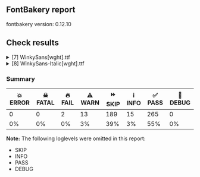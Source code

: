 ## FontBakery report

fontbakery version: 0.12.10





## Check results



<details><summary>[7] WinkySans[wght].ttf</summary>
<div>
<details>
    <summary>🔥 <b>FAIL</b> Ensure dotted circle glyph is present and can attach marks. <a href="https://fontbakery.readthedocs.io/en/stable/fontbakery/checks/shaping.html#"></a></summary>
    <div>







* 🔥 **FAIL** <p>The following glyphs could not be attached to the dotted circle glyph:</p>
<pre><code>- uni0328
</code></pre>
 [code: unattached-dotted-circle-marks]



</div>
</details>

<details>
    <summary>⚠️ <b>WARN</b> Detect any interpolation issues in the font. <a href="https://fontbakery.readthedocs.io/en/stable/fontbakery/checks/universal.html#"></a></summary>
    <div>







* ⚠️ **WARN** <p>Interpolation issues were found in the font:</p>
<pre><code>- Contour 0 point 71 in glyph 'k' has a kink between location wght=300 and location wght=900

- Contour 1 point 18 in glyph 'ampersand' has a kink between location wght=300 and location wght=900

- Contour 0 point 26 in glyph 'numbersign' has a kink between location wght=300 and location wght=900

- Contour 0 point 20 in glyph 'a.salt' has a kink between location wght=300 and location wght=900

- Contour 1 point 26 in glyph 'eth' has a kink between location wght=300 and location wght=900

- Contour 0 point 20 in glyph 'six' has a kink between location wght=300 and location wght=900

- Contour 0 point 67 in glyph 'three' has a kink between location wght=300 and location wght=900

- Contour 0 point 61 in glyph 'g.salt' has a kink between location wght=300 and location wght=900
</code></pre>
 [code: interpolation-issues]



</div>
</details>

<details>
    <summary>⚠️ <b>WARN</b> Validate size, and resolution of article images, and ensure article page has minimum length and includes visual assets. <a href="https://fontbakery.readthedocs.io/en/stable/fontbakery/checks/googlefonts.article.html#"></a></summary>
    <div>







* ⚠️ **WARN** <p>Family metadata at fonts/variable does not have an article.</p>
 [code: lacks-article]



</div>
</details>

<details>
    <summary>⚠️ <b>WARN</b> Check for codepoints not covered by METADATA subsets. <a href="https://fontbakery.readthedocs.io/en/stable/fontbakery/checks/googlefonts.subsets.html#"></a></summary>
    <div>







* ⚠️ **WARN** <p>The following codepoints supported by the font are not covered by
any subsets defined in the font's metadata file, and will never
be served. You can solve this by either manually adding additional
subset declarations to METADATA.pb, or by editing the glyphset
definitions.</p>
<ul>
<li>U+02D8 BREVE: try adding one of: canadian-aboriginal, yi</li>
<li>U+02D9 DOT ABOVE: try adding one of: canadian-aboriginal, yi</li>
<li>U+02DB OGONEK: try adding one of: canadian-aboriginal, yi</li>
<li>U+0302 COMBINING CIRCUMFLEX ACCENT: try adding one of: cherokee, tifinagh, math, coptic</li>
<li>U+0306 COMBINING BREVE: try adding one of: old-permic, tifinagh</li>
<li>U+0307 COMBINING DOT ABOVE: try adding one of: hebrew, tifinagh, todhri, old-permic, malayalam, syriac, tai-le, canadian-aboriginal, duployan, math, coptic</li>
<li>U+030A COMBINING RING ABOVE: try adding one of: duployan, syriac</li>
<li>U+030B COMBINING DOUBLE ACUTE ACCENT: try adding one of: cherokee, osage</li>
<li>U+030C COMBINING CARON: try adding one of: cherokee, tai-le</li>
<li>U+0312 COMBINING TURNED COMMA ABOVE: try adding math</li>
<li>U+0326 COMBINING COMMA BELOW: try adding math</li>
<li>U+0327 COMBINING CEDILLA: try adding math</li>
<li>U+0328 COMBINING OGONEK: not included in any glyphset definition</li>
<li>U+0E3F THAI CURRENCY SYMBOL BAHT: try adding thai</li>
<li>U+1EBC LATIN CAPITAL LETTER E WITH TILDE: try adding vietnamese</li>
<li>U+1EBD LATIN SMALL LETTER E WITH TILDE: try adding vietnamese</li>
<li>U+2000 EN QUAD: try adding symbols2</li>
<li>U+2001 EM QUAD: try adding symbols2</li>
<li>U+2003 EM SPACE: try adding nushu</li>
<li>U+2004 THREE-PER-EM SPACE: try adding symbols2</li>
<li>U+2005 FOUR-PER-EM SPACE: try adding symbols2</li>
<li>U+2006 SIX-PER-EM SPACE: try adding symbols2</li>
<li>U+2007 FIGURE SPACE: try adding symbols2</li>
<li>U+2008 PUNCTUATION SPACE: try adding symbols2</li>
<li>U+200A HAIR SPACE: try adding symbols2</li>
<li>U+200C ZERO WIDTH NON-JOINER: try adding one of: lepcha, newa, thai, pahawh-hmong, kaithi, tai-viet, dogra, tirhuta, devanagari, balinese, gujarati, syriac, tagalog, mahajani, lao, nko, kayah-li, syloti-nagri, khojki, kannada, sharada, chakma, warang-citi, javanese, limbu, masaram-gondi, meetei-mayek, sinhala, khmer, telugu, duployan, phags-pa, myanmar, new-tai-lue, hebrew, grantha, hanunoo, modi, saurashtra, sogdian, gunjala-gondi, siddham, mongolian, oriya, buhid, psalter-pahlavi, tagbanwa, khudawadi, takri, tai-tham, yi, rejang, batak, thaana, brahmi, mandaic, tibetan, hanifi-rohingya, hatran, tifinagh, avestan, arabic, buginese, cham, tamil, sundanese, zanabazar-square, malayalam, manichaean, bhaiksuki, tai-le, bengali, gurmukhi, kharoshthi</li>
<li>U+200D ZERO WIDTH JOINER: try adding one of: lepcha, newa, thai, pahawh-hmong, kaithi, tai-viet, dogra, tirhuta, devanagari, balinese, gujarati, syriac, tagalog, mahajani, lao, nko, kayah-li, syloti-nagri, khojki, kannada, sharada, chakma, old-hungarian, warang-citi, javanese, limbu, masaram-gondi, meetei-mayek, sinhala, khmer, telugu, duployan, phags-pa, myanmar, new-tai-lue, hebrew, grantha, hanunoo, modi, saurashtra, sogdian, gunjala-gondi, siddham, mongolian, oriya, buhid, psalter-pahlavi, tagbanwa, khudawadi, takri, tai-tham, yi, rejang, batak, thaana, brahmi, mandaic, tibetan, hanifi-rohingya, tifinagh, avestan, arabic, buginese, cham, tamil, sundanese, zanabazar-square, malayalam, manichaean, bhaiksuki, tai-le, bengali, gurmukhi, kharoshthi</li>
<li>U+200E LEFT-TO-RIGHT MARK: try adding one of: hebrew, arabic, syriac, phags-pa, nko, thaana</li>
<li>U+200F RIGHT-TO-LEFT MARK: try adding one of: hebrew, syriac, phags-pa, nko, thaana</li>
<li>U+2021 DOUBLE DAGGER: try adding adlam</li>
<li>U+202F NARROW NO-BREAK SPACE: try adding one of: mongolian, phags-pa, yi</li>
<li>U+2030 PER MILLE SIGN: try adding adlam</li>
<li>U+205F MEDIUM MATHEMATICAL SPACE: try adding math</li>
<li>U+2248 ALMOST EQUAL TO: try adding math</li>
<li>U+2260 NOT EQUAL TO: try adding math</li>
<li>U+2264 LESS-THAN OR EQUAL TO: try adding math</li>
<li>U+2265 GREATER-THAN OR EQUAL TO: try adding math</li>
<li>U+25CC DOTTED CIRCLE: try adding one of: tai-viet, balinese, wancho, adlam, nko, syloti-nagri, khojki, armenian, ahom, miao, myanmar, hebrew, hanunoo, siddham, tai-tham, rejang, thaana, tibetan, tifinagh, hanifi-rohingya, malayalam, manichaean, tai-le, bengali, gurmukhi, lepcha, newa, thai, pahawh-hmong, mende-kikakui, tirhuta, syriac, tagalog, old-permic, kayah-li, sharada, warang-citi, javanese, masaram-gondi, canadian-aboriginal, symbols, psalter-pahlavi, tagbanwa, takri, batak, devanagari, gujarati, kannada, chakma, limbu, telugu, duployan, phags-pa, new-tai-lue, grantha, saurashtra, gunjala-gondi, music, oriya, khudawadi, marchen, brahmi, mandaic, cham, tamil, zanabazar-square, bhaiksuki, osage, kharoshthi, kaithi, dogra, caucasian-albanian, mahajani, lao, meetei-mayek, sinhala, bassa-vah, khmer, modi, sogdian, mongolian, buhid, yi, elbasan, buginese, soyombo, sundanese, math, coptic</li>
<li>U+3000 IDEOGRAPHIC SPACE: try adding one of: nushu, chinese-simplified, japanese, chinese-hongkong, phags-pa, chinese-traditional, yi</li>
</ul>
<p>Or you can add the above codepoints to one of the subsets supported by the font: <code>latin</code>, <code>latin-ext</code></p>
 [code: unreachable-subsetting]



</div>
</details>

<details>
    <summary>⚠️ <b>WARN</b> Ensure soft_dotted characters lose their dot when combined with marks that replace the dot. <a href="https://fontbakery.readthedocs.io/en/stable/fontbakery/checks/shaping.html#"></a></summary>
    <div>







* ⚠️ **WARN** <p>The dot of soft dotted characters used in orthographies <em>must</em> disappear in the following strings: i̊ i̋ į̀ į́ į̂ į̃ į̄ į̌</p>
<p>The dot of soft dotted characters <em>should</em> disappear in other cases, for example: ĭ i̇ ǐ i̒ ĭ̦ i̦̇ i̦̊ i̦̋ ǐ̦ i̦̒ ĭ̧ i̧̇ i̧̊ i̧̋ ǐ̧ i̧̒ į̆ į̇ į̈ į̊</p>
<p>Your font fully covers the following languages that require the soft-dotted feature: Dutch (Latn, 31,709,104 speakers), Lithuanian (Latn, 2,357,094 speakers).</p>
<p>Your font does <em>not</em> cover the following languages that require the soft-dotted feature: Yala (Latn, 200,000 speakers), Vute (Latn, 21,000 speakers), Basaa (Latn, 332,940 speakers), Ebira (Latn, 2,200,000 speakers), Sar (Latn, 500,000 speakers), Gulay (Latn, 250,478 speakers), Bafut (Latn, 158,146 speakers), Ekpeye (Latn, 226,000 speakers), Lugbara (Latn, 2,200,000 speakers), Igbo (Latn, 27,823,640 speakers), Southern Kisi (Latn, 360,000 speakers), Mango (Latn, 77,000 speakers), Cicipu (Latn, 44,000 speakers), Ma’di (Latn, 584,000 speakers), Kaska (Latn, 125 speakers), Teke-Ebo (Latn, 260,000 speakers), Ejagham (Latn, 120,000 speakers), Nateni (Latn, 100,000 speakers), Kom (Latn, 360,685 speakers), Mundani (Latn, 34,000 speakers), Ukrainian (Cyrl, 29,273,587 speakers), Avokaya (Latn, 100,000 speakers), Han (Latn, 6 speakers), Makaa (Latn, 221,000 speakers), Heiltsuk (Latn, 300 speakers), South Central Banda (Latn, 244,000 speakers), Dan (Latn, 1,099,244 speakers), Ngbaka (Latn, 1,020,000 speakers), Ijo, Southeast (Latn, 2,471,000 speakers), Navajo (Latn, 166,319 speakers), Belarusian (Cyrl, 10,064,517 speakers), Kpelle, Guinea (Latn, 622,000 speakers), Zapotec (Latn, 490,000 speakers), Bete-Bendi (Latn, 100,000 speakers), Aghem (Latn, 38,843 speakers), Fur (Latn, 1,230,163 speakers), Koonzime (Latn, 40,000 speakers), Nzakara (Latn, 50,000 speakers), Mfumte (Latn, 79,000 speakers), Dii (Latn, 71,000 speakers).</p>
 [code: soft-dotted]



</div>
</details>

<details>
    <summary>⚠️ <b>WARN</b> Ensure variable fonts include an avar table. <a href="https://fontbakery.readthedocs.io/en/stable/fontbakery/checks/googlefonts.varfont.html#"></a></summary>
    <div>







* ⚠️ **WARN** <p>This variable font does not have an avar table.</p>
 [code: missing-avar]



</div>
</details>

<details>
    <summary>⚠️ <b>WARN</b> Ensure fonts have ScriptLangTags declared on the 'meta' table. <a href="https://fontbakery.readthedocs.io/en/stable/fontbakery/checks/googlefonts.meta.html#"></a></summary>
    <div>







* ⚠️ **WARN** <p>This font file does not have a 'meta' table.</p>
 [code: lacks-meta-table]



</div>
</details>
</div>
</details>

<details><summary>[8] WinkySans-Italic[wght].ttf</summary>
<div>
<details>
    <summary>🔥 <b>FAIL</b> Ensure dotted circle glyph is present and can attach marks. <a href="https://fontbakery.readthedocs.io/en/stable/fontbakery/checks/shaping.html#"></a></summary>
    <div>







* 🔥 **FAIL** <p>The following glyphs could not be attached to the dotted circle glyph:</p>
<pre><code>- uni0328
</code></pre>
 [code: unattached-dotted-circle-marks]



</div>
</details>

<details>
    <summary>⚠️ <b>WARN</b> Detect any interpolation issues in the font. <a href="https://fontbakery.readthedocs.io/en/stable/fontbakery/checks/universal.html#"></a></summary>
    <div>







* ⚠️ **WARN** <p>Interpolation issues were found in the font:</p>
<pre><code>- Contour 0 point 29 in glyph 'B.salt' has a kink between location wght=300 and location wght=900

- Contour 0 point 44 in glyph 'eight' has a kink between location wght=300 and location wght=900

- Contour 0 point 26 in glyph 'numbersign' has a kink between location wght=300 and location wght=900

- Contour 1 point 26 in glyph 'eth' has a kink between location wght=300 and location wght=900

- Contour 0 point 67 in glyph 'three' has a kink between location wght=300 and location wght=900

- Contour 0 point 63 in glyph 'g.salt' has a kink between location wght=300 and location wght=900
</code></pre>
 [code: interpolation-issues]



</div>
</details>

<details>
    <summary>⚠️ <b>WARN</b> Check font contains no unreachable glyphs <a href="https://fontbakery.readthedocs.io/en/stable/fontbakery/checks/universal.glyphset.html#"></a></summary>
    <div>







* ⚠️ **WARN** <p>The following glyphs could not be reached by codepoint or substitution rules:</p>
<pre><code>- commaturnedabove
</code></pre>
 [code: unreachable-glyphs]



</div>
</details>

<details>
    <summary>⚠️ <b>WARN</b> Validate size, and resolution of article images, and ensure article page has minimum length and includes visual assets. <a href="https://fontbakery.readthedocs.io/en/stable/fontbakery/checks/googlefonts.article.html#"></a></summary>
    <div>







* ⚠️ **WARN** <p>Family metadata at fonts/variable does not have an article.</p>
 [code: lacks-article]



</div>
</details>

<details>
    <summary>⚠️ <b>WARN</b> Check for codepoints not covered by METADATA subsets. <a href="https://fontbakery.readthedocs.io/en/stable/fontbakery/checks/googlefonts.subsets.html#"></a></summary>
    <div>







* ⚠️ **WARN** <p>The following codepoints supported by the font are not covered by
any subsets defined in the font's metadata file, and will never
be served. You can solve this by either manually adding additional
subset declarations to METADATA.pb, or by editing the glyphset
definitions.</p>
<ul>
<li>U+02D8 BREVE: try adding one of: canadian-aboriginal, yi</li>
<li>U+02D9 DOT ABOVE: try adding one of: canadian-aboriginal, yi</li>
<li>U+02DB OGONEK: try adding one of: canadian-aboriginal, yi</li>
<li>U+0302 COMBINING CIRCUMFLEX ACCENT: try adding one of: cherokee, tifinagh, math, coptic</li>
<li>U+0306 COMBINING BREVE: try adding one of: old-permic, tifinagh</li>
<li>U+0307 COMBINING DOT ABOVE: try adding one of: hebrew, tifinagh, todhri, old-permic, malayalam, syriac, tai-le, canadian-aboriginal, duployan, math, coptic</li>
<li>U+030A COMBINING RING ABOVE: try adding one of: duployan, syriac</li>
<li>U+030B COMBINING DOUBLE ACUTE ACCENT: try adding one of: cherokee, osage</li>
<li>U+030C COMBINING CARON: try adding one of: cherokee, tai-le</li>
<li>U+0312 COMBINING TURNED COMMA ABOVE: try adding math</li>
<li>U+0326 COMBINING COMMA BELOW: try adding math</li>
<li>U+0327 COMBINING CEDILLA: try adding math</li>
<li>U+0328 COMBINING OGONEK: not included in any glyphset definition</li>
<li>U+0E3F THAI CURRENCY SYMBOL BAHT: try adding thai</li>
<li>U+1EBC LATIN CAPITAL LETTER E WITH TILDE: try adding vietnamese</li>
<li>U+1EBD LATIN SMALL LETTER E WITH TILDE: try adding vietnamese</li>
<li>U+2000 EN QUAD: try adding symbols2</li>
<li>U+2001 EM QUAD: try adding symbols2</li>
<li>U+2003 EM SPACE: try adding nushu</li>
<li>U+2004 THREE-PER-EM SPACE: try adding symbols2</li>
<li>U+2005 FOUR-PER-EM SPACE: try adding symbols2</li>
<li>U+2006 SIX-PER-EM SPACE: try adding symbols2</li>
<li>U+2007 FIGURE SPACE: try adding symbols2</li>
<li>U+2008 PUNCTUATION SPACE: try adding symbols2</li>
<li>U+200A HAIR SPACE: try adding symbols2</li>
<li>U+200C ZERO WIDTH NON-JOINER: try adding one of: lepcha, newa, thai, pahawh-hmong, kaithi, tai-viet, dogra, tirhuta, devanagari, balinese, gujarati, syriac, tagalog, mahajani, lao, nko, kayah-li, syloti-nagri, khojki, kannada, sharada, chakma, warang-citi, javanese, limbu, masaram-gondi, meetei-mayek, sinhala, khmer, telugu, duployan, phags-pa, myanmar, new-tai-lue, hebrew, grantha, hanunoo, modi, saurashtra, sogdian, gunjala-gondi, siddham, mongolian, oriya, buhid, psalter-pahlavi, tagbanwa, khudawadi, takri, tai-tham, yi, rejang, batak, thaana, brahmi, mandaic, tibetan, hanifi-rohingya, hatran, tifinagh, avestan, arabic, buginese, cham, tamil, sundanese, zanabazar-square, malayalam, manichaean, bhaiksuki, tai-le, bengali, gurmukhi, kharoshthi</li>
<li>U+200D ZERO WIDTH JOINER: try adding one of: lepcha, newa, thai, pahawh-hmong, kaithi, tai-viet, dogra, tirhuta, devanagari, balinese, gujarati, syriac, tagalog, mahajani, lao, nko, kayah-li, syloti-nagri, khojki, kannada, sharada, chakma, old-hungarian, warang-citi, javanese, limbu, masaram-gondi, meetei-mayek, sinhala, khmer, telugu, duployan, phags-pa, myanmar, new-tai-lue, hebrew, grantha, hanunoo, modi, saurashtra, sogdian, gunjala-gondi, siddham, mongolian, oriya, buhid, psalter-pahlavi, tagbanwa, khudawadi, takri, tai-tham, yi, rejang, batak, thaana, brahmi, mandaic, tibetan, hanifi-rohingya, tifinagh, avestan, arabic, buginese, cham, tamil, sundanese, zanabazar-square, malayalam, manichaean, bhaiksuki, tai-le, bengali, gurmukhi, kharoshthi</li>
<li>U+200E LEFT-TO-RIGHT MARK: try adding one of: hebrew, arabic, syriac, phags-pa, nko, thaana</li>
<li>U+200F RIGHT-TO-LEFT MARK: try adding one of: hebrew, syriac, phags-pa, nko, thaana</li>
<li>U+2021 DOUBLE DAGGER: try adding adlam</li>
<li>U+202F NARROW NO-BREAK SPACE: try adding one of: mongolian, phags-pa, yi</li>
<li>U+2030 PER MILLE SIGN: try adding adlam</li>
<li>U+205F MEDIUM MATHEMATICAL SPACE: try adding math</li>
<li>U+2248 ALMOST EQUAL TO: try adding math</li>
<li>U+2260 NOT EQUAL TO: try adding math</li>
<li>U+2264 LESS-THAN OR EQUAL TO: try adding math</li>
<li>U+2265 GREATER-THAN OR EQUAL TO: try adding math</li>
<li>U+25CC DOTTED CIRCLE: try adding one of: tai-viet, balinese, wancho, adlam, nko, syloti-nagri, khojki, armenian, ahom, miao, myanmar, hebrew, hanunoo, siddham, tai-tham, rejang, thaana, tibetan, tifinagh, hanifi-rohingya, malayalam, manichaean, tai-le, bengali, gurmukhi, lepcha, newa, thai, pahawh-hmong, mende-kikakui, tirhuta, syriac, tagalog, old-permic, kayah-li, sharada, warang-citi, javanese, masaram-gondi, canadian-aboriginal, symbols, psalter-pahlavi, tagbanwa, takri, batak, devanagari, gujarati, kannada, chakma, limbu, telugu, duployan, phags-pa, new-tai-lue, grantha, saurashtra, gunjala-gondi, music, oriya, khudawadi, marchen, brahmi, mandaic, cham, tamil, zanabazar-square, bhaiksuki, osage, kharoshthi, kaithi, dogra, caucasian-albanian, mahajani, lao, meetei-mayek, sinhala, bassa-vah, khmer, modi, sogdian, mongolian, buhid, yi, elbasan, buginese, soyombo, sundanese, math, coptic</li>
<li>U+3000 IDEOGRAPHIC SPACE: try adding one of: nushu, chinese-simplified, japanese, chinese-hongkong, phags-pa, chinese-traditional, yi</li>
</ul>
<p>Or you can add the above codepoints to one of the subsets supported by the font: <code>latin</code>, <code>latin-ext</code></p>
 [code: unreachable-subsetting]



</div>
</details>

<details>
    <summary>⚠️ <b>WARN</b> Ensure soft_dotted characters lose their dot when combined with marks that replace the dot. <a href="https://fontbakery.readthedocs.io/en/stable/fontbakery/checks/shaping.html#"></a></summary>
    <div>







* ⚠️ **WARN** <p>The dot of soft dotted characters used in orthographies <em>must</em> disappear in the following strings: i̊ i̋ į̀ į́ į̂ į̃ į̄ į̌</p>
<p>The dot of soft dotted characters <em>should</em> disappear in other cases, for example: ĭ i̇ ǐ i̒ ĭ̦ i̦̇ i̦̊ i̦̋ ǐ̦ i̦̒ ĭ̧ i̧̇ i̧̊ i̧̋ ǐ̧ i̧̒ į̆ į̇ į̈ į̊</p>
<p>Your font fully covers the following languages that require the soft-dotted feature: Dutch (Latn, 31,709,104 speakers), Lithuanian (Latn, 2,357,094 speakers).</p>
<p>Your font does <em>not</em> cover the following languages that require the soft-dotted feature: Yala (Latn, 200,000 speakers), Vute (Latn, 21,000 speakers), Basaa (Latn, 332,940 speakers), Ebira (Latn, 2,200,000 speakers), Sar (Latn, 500,000 speakers), Gulay (Latn, 250,478 speakers), Bafut (Latn, 158,146 speakers), Ekpeye (Latn, 226,000 speakers), Lugbara (Latn, 2,200,000 speakers), Igbo (Latn, 27,823,640 speakers), Southern Kisi (Latn, 360,000 speakers), Mango (Latn, 77,000 speakers), Cicipu (Latn, 44,000 speakers), Ma’di (Latn, 584,000 speakers), Kaska (Latn, 125 speakers), Teke-Ebo (Latn, 260,000 speakers), Ejagham (Latn, 120,000 speakers), Nateni (Latn, 100,000 speakers), Kom (Latn, 360,685 speakers), Mundani (Latn, 34,000 speakers), Ukrainian (Cyrl, 29,273,587 speakers), Avokaya (Latn, 100,000 speakers), Han (Latn, 6 speakers), Makaa (Latn, 221,000 speakers), Heiltsuk (Latn, 300 speakers), South Central Banda (Latn, 244,000 speakers), Dan (Latn, 1,099,244 speakers), Ngbaka (Latn, 1,020,000 speakers), Ijo, Southeast (Latn, 2,471,000 speakers), Navajo (Latn, 166,319 speakers), Belarusian (Cyrl, 10,064,517 speakers), Kpelle, Guinea (Latn, 622,000 speakers), Zapotec (Latn, 490,000 speakers), Bete-Bendi (Latn, 100,000 speakers), Aghem (Latn, 38,843 speakers), Fur (Latn, 1,230,163 speakers), Koonzime (Latn, 40,000 speakers), Nzakara (Latn, 50,000 speakers), Mfumte (Latn, 79,000 speakers), Dii (Latn, 71,000 speakers).</p>
 [code: soft-dotted]



</div>
</details>

<details>
    <summary>⚠️ <b>WARN</b> Ensure variable fonts include an avar table. <a href="https://fontbakery.readthedocs.io/en/stable/fontbakery/checks/googlefonts.varfont.html#"></a></summary>
    <div>







* ⚠️ **WARN** <p>This variable font does not have an avar table.</p>
 [code: missing-avar]



</div>
</details>

<details>
    <summary>⚠️ <b>WARN</b> Ensure fonts have ScriptLangTags declared on the 'meta' table. <a href="https://fontbakery.readthedocs.io/en/stable/fontbakery/checks/googlefonts.meta.html#"></a></summary>
    <div>







* ⚠️ **WARN** <p>This font file does not have a 'meta' table.</p>
 [code: lacks-meta-table]



</div>
</details>
</div>
</details>




### Summary

| 💥 ERROR | ☠ FATAL | 🔥 FAIL | ⚠️ WARN | ⏩ SKIP | ℹ️ INFO | ✅ PASS | 🔎 DEBUG | 
| ---|---|---|---|---|---|---|---|
| 0 | 0 | 2 | 13 | 189 | 15 | 265 | 0 | 
| 0% | 0% | 0% | 3% | 39% | 3% | 55% | 0% | 



**Note:** The following loglevels were omitted in this report:


* SKIP
* INFO
* PASS
* DEBUG
